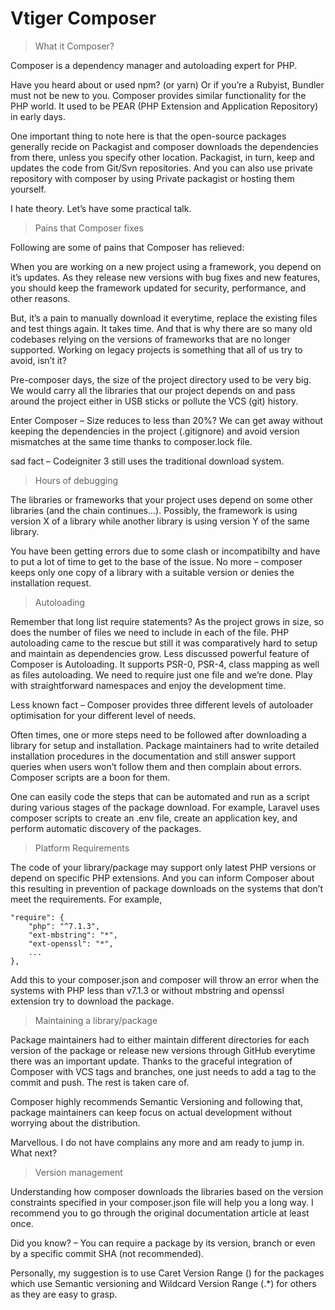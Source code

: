 # Vtiger Composer

> What it Composer?

Composer is a dependency manager and autoloading expert for PHP.

Have you heard about or used npm? (or yarn) Or if you’re a Rubyist, Bundler must not be new to you. Composer provides similar functionality for the PHP world. It used to be PEAR (PHP Extension and Application Repository) in early days.

One important thing to note here is that the open-source packages generally recide on Packagist and composer downloads the dependencies from there, unless you specify other location. Packagist, in turn, keep and updates the code from Git/Svn repositories. And you can also use private repository with composer by using Private packagist or hosting them yourself.

I hate theory. Let’s have some practical talk.

> Pains that Composer fixes

Following are some of pains that Composer has relieved:

When you are working on a new project using a framework, you depend on it’s updates. As they release new versions with bug fixes and new features, you should keep the framework updated for security, performance, and other reasons.

But, it’s a pain to manually download it everytime, replace the existing files and test things again. It takes time. And that is why there are so many old codebases relying on the versions of frameworks that are no longer supported. Working on legacy projects is something that all of us try to avoid, isn’t it?

Pre-composer days, the size of the project directory used to be very big. We would carry all the libraries that our project depends on and pass around the project either in USB sticks or pollute the VCS (git) history.

Enter Composer – Size reduces to less than 20%? We can get away without keeping the dependencies in the project (.gitignore) and avoid version mismatches at the same time thanks to composer.lock file.

sad fact – Codeigniter 3 still uses the traditional download system.

> Hours of debugging

The libraries or frameworks that your project uses depend on some other libraries (and the chain continues…). Possibly, the framework is using version X of a library while another library is using version Y of the same library.

You have been getting errors due to some clash or incompatibilty and have to put a lot of time to get to the base of the issue. No more – composer keeps only one copy of a library with a suitable version or denies the installation request.

> Autoloading

Remember that long list require statements? As the project grows in size, so does the number of files we need to include in each of the file. PHP autoloading came to the rescue but still it was comparatively hard to setup and maintain as dependencies grow. Less discussed powerful feature of Composer is Autoloading. It supports PSR-0, PSR-4, class mapping as well as files autoloading. We need to require just one file and we’re done. Play with straightforward namespaces and enjoy the development time.

Less known fact – Composer provides three different levels of autoloader optimisation for your different level of needs.

Often times, one or more steps need to be followed after downloading a library for setup and installation. Package maintainers had to write detailed installation procedures in the documentation and still answer support queries when users won’t follow them and then complain about errors. Composer scripts are a boon for them.

One can easily code the steps that can be automated and run as a script during various stages of the package download. For example, Laravel uses composer scripts to create an .env file, create an application key, and perform automatic discovery of the packages.

> Platform Requirements

The code of your library/package may support only latest PHP versions or depend on specific PHP extensions. And you can inform Composer about this resulting in prevention of package downloads on the systems that don’t meet the requirements. For example,

```
"require": {
    "php": "^7.1.3",
    "ext-mbstring": "*",
    "ext-openssl": "*",
    ...
},
```

Add this to your composer.json and composer will throw an error when the systems with PHP less than v7.1.3 or without mbstring and openssl extension try to download the package.

> Maintaining a library/package

Package maintainers had to either maintain different directories for each version of the package or release new versions through GitHub everytime there was an important update. Thanks to the graceful integration of Composer with VCS tags and branches, one just needs to add a tag to the commit and push. The rest is taken care of.

Composer highly recommends Semantic Versioning and following that, package maintainers can keep focus on actual development without worrying about the distribution.

Marvellous. I do not have complains any more and am ready to jump in. What next?

> Version management

Understanding how composer downloads the libraries based on the version constraints specified in your composer.json file will help you a long way. I recommend you to go through the original documentation article at least once.

Did you know? – You can require a package by its version, branch or
even by a specific commit SHA (not recommended).

Personally, my suggestion is to use Caret Version Range () for the packages which use Semantic versioning and Wildcard Version Range (.*) for others as they are easy to grasp.

